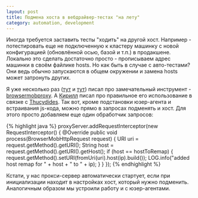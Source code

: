 ```yaml
---
layout: post
title: Подмена хоста в вебдрайвер-тестах "на лету"
category: automation, development
---
```


Иногда требуется заставить тесты "ходить" на другой хост. Например - потестировать еще не подключенную к кластеру машинку с новой конфигурацией (обновлённой осью, базой и т.п.) в продакшене. Локально это сделать достаточно просто - прописываем адрес машинки в своём файлике hosts. Но как быть в случае с авто-тестами? Они ведь обычно запускаются в общем окружении и замена hosts может затронуть других.

Я уже несколько раз ([тут](http://artkoshelev.github.io/posts/jserrors/) и [тут](http://artkoshelev.github.io/posts/proxyrule/)) писал про замечательный инструмент - [browsermobproxy](https://github.com/lightbody/browsermob-proxy). А [Кирилл](https://twitter.com/delnariel) писал про правильное его использование в связке с [Thucydides](http://blog.qatools.ru/thucydides/thucydides-fixture-service/). Так вот, кроме подстановки юзер-агента и встраивания js-кода, можно прямо в запросах подменять и хост. Для этого просто добавляем еще один обработчик запросов:

{% highlight java %}
proxyServer.addRequestInterceptor(new RequestInterceptor() {
	@Override
    public void process(BrowserMobHttpRequest request) {
        URI uri = request.getMethod().getURI();
        String host = request.getMethod().getURI().getHost();
        if (host == hostToRemap) {
            request.getMethod().setURI(fromUri(uri).host(ip).build());
            LOG.info("added host remap for " + host + " to " + ip);
        }
    }
});
{% endhighlight %}

Кстати, у нас прокси-сервер автоматически стартует, если при инициализации находит в настройках хост, который нужно подменить. Аналогичным образом мы устроили работу и с юзер-агентами.